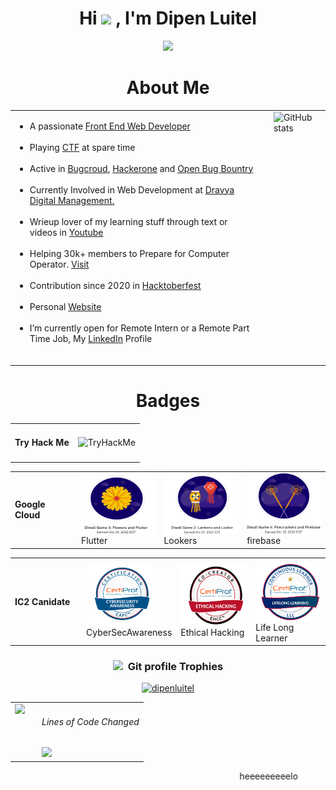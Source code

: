 <h1 align="center"><b>Hi <img src="https://media.giphy.com/media/hvRJCLFzcasrR4ia7z/giphy.gif" width="35"> , I'm Dipen Luitel </b></h1>
<p align="center">
  <a href="https://github.com/DenverCoder1/readme-typing-svg"><img src="https://readme-typing-svg.herokuapp.com?font=Time+New+Roman&color=cyan&size=25&center=true&vCenter=true&width=600&height=100&lines=Welcome+To+My+Github+Account.I+am......&hearts;++;Front-End+Developer,;BUG+Hunter,;Active+Learner/Researcher,;Wrieups+Lover;Love+to+learn+new+stuffs..<3"></a>
</p>
<h1 align="center"><b>About Me</b></h1>

<table style="border: none; width: 100%;">
  <tr>
    <td style="vertical-align: top; padding-right: 20px;">
      <ul>
        <li>A passionate <a href="https://en.wikipedia.org/wiki/Front-end_web_development">Front End Web Developer</a></li><br />
        <li>Playing <a href="https://tryhackme.com/">CTF</a> at spare time</li><br />
        <li>Active in <a href="https://www.bugcrowd.com/">Bugcroud</a>, <a href="https://www.hackerone.com/">Hackerone</a> and <a href="https://www.openbugbounty.org/">Open Bug Bountry</a></li><br />
        <li>Currently Involved in Web Development at <a href="https://dravyanepal.com/">Dravya Digital Management.</a></li><br />
        <li>Wrieup lover of my learning stuff through text or videos in <a href="https://www.youtube.com/@LinuxElectrons">Youtube</a></li><br />
        <li>Helping 30k+ members to Prepare for Computer Operator. <a href="https://www.facebook.com/groups/361978191366656/">Visit</a></li><br />
        <li>Contribution since 2020 in <a href="https://github.com/dipenluitel/hacktoberfest">Hacktoberfest</a></li><br />
        <li>Personal <a href="https://www.dipenluitel30.com.np">Website</a></li><br />
        <li>I’m currently open for Remote Intern or a Remote Part Time Job, My <a href="https://www.linkedin.com/in/dipen-l-687b63146/">LinkedIn</a> Profile</li><br />
      </ul>
    </td>
    <td style="vertical-align: top;">
      <img src="https://github-readme-stats-anuraghazra1.vercel.app/api/top-langs/?username=dipenluitel&theme=dark&hide_border=false&no-bg=true&no-frame=true&langs_count=10" alt="GitHub stats" style="border: none; height=100%;">
    </td>
  </tr>
</table>


<h1 align="center"><b>Badges </b></h1>
<table>
  <tr>
    <td><h4>Try Hack Me</h4></td>
    <td><img src="https://tryhackme-badges.s3.amazonaws.com/dipen400.png" alt="TryHackMe" height="100"><br /></td>
  </tr>
</table>
  <table>
  <tr>
    <td><h4>Google Cloud</h4></td>
    <td><img src="https://github.com/dipenluitel/dipenluitel/blob/main/cloud_flutter.png" alt="Google Cloud" height="100" width="120" align="center"><br/>Flutter</td>
    <td><img src="https://github.com/dipenluitel/dipenluitel/blob/main/laterns%20and%20looker.png" alt="Google Cloud" height="100" width="120" align="center"><br/>Lookers</td>
    <td><img src="https://github.com/dipenluitel/dipenluitel/blob/main/firebase.png" alt="Google Cloud" height="100" width="120" align="center"><br/>firebase</td>

  </tr>
  </table>
  <table>
  <tr>
    <td width=100><h4><h4>IC2 Canidate</h4></h4></td>
    <td><img src="https://github.com/dipenluitel/dipenluitel/blob/main/CAPC.png" alt="IC2 Canidate" height="100" align="center"><br/>CyberSecAwareness</td>
    <td><img src="https://github.com/dipenluitel/dipenluitel/blob/main/EHCC.png" alt="IC2 Canidate" height="100" align="center"><br/>Ethical Hacking</td>
    <td><img src="https://github.com/dipenluitel/dipenluitel/blob/main/LLL.png" alt="IC2 Canidate" height="100" align="center"><br/>Life Long Learner</td>
  </tr>
</table>

<div align="center">
<h3><b>  <img src="https://media.giphy.com/media/QaMcXSekUWx7aogAUr/giphy.gif" width="50"/>&nbsp; Git profile Trophies</b></h3>
</div>
<div align="center">
 <p align="center"> <a href="https://github.com/ryo-ma/github-profile-trophy"><img src="https://github-profile-trophy.vercel.app/?username=dipenluitel" alt="dipenluitel" /></a> </p>
</div>

<table style="border: none; width: 100%;">
  <tr>
    <td style="vertical-align: top; padding-right: 20px;">
      <img src="https://github-readme-stats.vercel.app/api?username=dipenluitel&show_icons=true&count_private=true&include_all_commits=true&title_color=f8333c&icon_color=f8333c">
    </td>
    <td style="vertical-align: top;">
      <h6 align="center">Lines of Code Changed</h6>
<img src="https://next.ossinsight.io/widgets/official/analyze-repo-loc-per-month/thumbnail.png?repo_id=41986369" width="300" />
    </td>
  </tr>
</table>

<marquee>heeeeeeeeelo</marquee>



